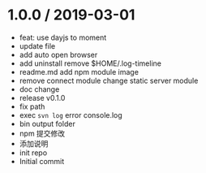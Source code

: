
1.0.0 / 2019-03-01
==================

  * feat: use dayjs to moment
  * update file
  * add auto open browser
  * add uninstall remove $HOME/.log-timeline
  * readme.md add npm module image
  * remove connect module change static server module
  * doc change
  * release v0.1.0
  * fix path
  * exec `svn log` error console.log
  * bin output folder
  * npm 提交修改
  * 添加说明
  * init repo
  * Initial commit
